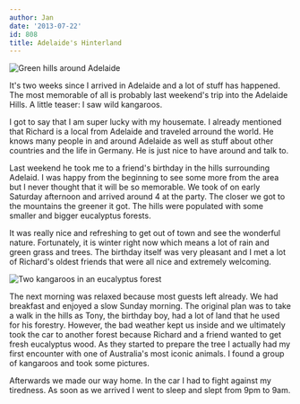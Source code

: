 ```yaml
---
author: Jan
date: '2013-07-22'
id: 808
title: Adelaide's Hinterland
---
```


![Green hills around Adelaide](https://jan-steinke.de/wordpress/wp-content/uploads/2013/07/SAM_5064-300x225.jpg)

It's two weeks since I arrived in Adelaide and a lot of stuff has happened. The most memorable of all is probably last weekend's trip into the Adelaide Hills. A little teaser: I saw wild kangaroos.

I got to say that I am super lucky with my housemate. I already mentioned that Richard is a local from Adelaide and traveled arround the world. He knows many people in and around Adelaide as well as stuff about other countries and the life in Germany. He is just nice to have around and talk to.

Last weekend he took me to a friend's birthday in the hills surrounding Adelaid. I was happy from the beginning to see some more from the area but I never thought that it will be so memorable. We took of on early Saturday afternoon and arrived around 4 at the party. The closer we got to the mountains the greener it got. The hills were populated with some smaller and bigger eucalyptus forests.

It was really nice and refreshing to get out of town and see the wonderful nature. Fortunately, it is winter right now which means a lot of rain and green grass and trees. The birthday itself was very pleasant and I met a lot of Richard's oldest friends that were all nice and extremely welcoming.

![Two kangaroos in an eucalyptus forest](https://jan-steinke.de/wordpress/wp-content/uploads/2013/07/SAM_5082.jpg)

The next morning was relaxed because most guests left already. We had breakfast and enjoyed a slow Sunday morning. The original plan was to take a walk in the hills as Tony, the birthday boy, had a lot of land that he used for his forestry. However, the bad weather kept us inside and we ultimately took the car to another forest because Richard and a friend wanted to get fresh eucalyptus wood. As they started to prepare the tree I actually had my first encounter with one of Australia's most iconic animals. I found a group of kangaroos and took some pictures.

Afterwards we made our way home. In the car I had to fight against my tiredness. As soon as we arrived I went to sleep and slept from 9pm to 9am.
